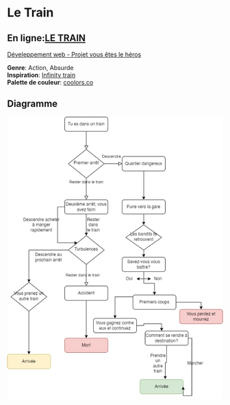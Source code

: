 # Le Train
## En ligne:[LE TRAIN](https://tracygua.github.io/Vous-etes-heros-le-train/)
[Déveleppement web - Projet vous êtes le héros](https://smnarnold.com/projets/vous-etes-le-heros)

<strong>Genre</strong>: Action, Absurde <br>
<strong>Inspiration</strong>: [Infinity train](https://www.imdb.com/title/tt8146754/)<br>
<strong>Palette de couleur</strong>: [coolors.co](https://coolors.co/59c9a5-ef6f6c-ffffff-5b6c5d-465775)  <br>

## Diagramme
![diagram](assets/imgs/diagram.jpg)
